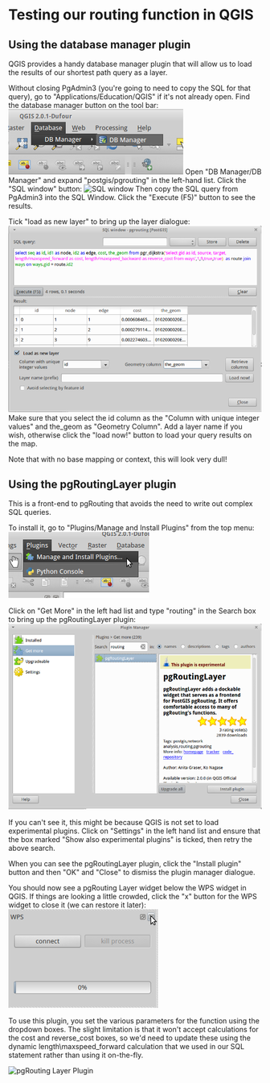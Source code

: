 # Testing our routing function in QGIS

## Using the database manager plugin

QGIS provides a handy database manager plugin that will allow us to load the results of our shortest path query as a layer.

Without closing PgAdmin3 (you're going to need to copy the SQL for that query), go to "Applications/Education/QGIS" if it's not already open. Find the database manager button on the tool bar:
![Database Manager](../images/database_manager.png)
Open "DB Manager/DB Manager" and expand "postgis/pgrouting" in the left-hand list. Click the "SQL window" button:
![SQL window](../images/sql-window.png)
Then copy the SQL query from PgAdmin3 into the SQL Window. Click the "Execute (F5)" button to see the results.

Tick "load as new layer" to bring up the layer dialogue:
![Load Layer](../images/load_layer.png)
Make sure that you select the id column as the "Column with unique integer values" and the_geom as "Geometry Column". Add a layer name if you wish, otherwise click the "load now!" button to load your query results on the map.

Note that with no base mapping or context, this will look very dull!

## Using the pgRoutingLayer plugin

This is a front-end to pgRouting that avoids the need to write out complex SQL queries.

To install it, go to "Plugins/Manage and Install Plugins" from the top menu:
![Plugins Manager](../images/load_plugins.png)

Click on "Get More" in the left had list and type "routing" in the Search box to bring up the pgRoutingLayer plugin:
![pgRoutingLayer plugin](../images//pgroutinglayer_plugin.png)

If you can't see it, this might be because QGIS is not set to load experimental plugins. Click on "Settings" in the left hand list and ensure that the box marked "Show also experimental plugins" is ticked, then retry the above search.

When you can see the pgRoutingLayer plugin, click the "Install plugin" button and then "OK" and "Close" to dismiss the plugin manager dialogue.

You should now see a pgRouting Layer widget below the WPS widget in QGIS. If things are looking a little crowded, click the "x" button for the WPS widget to close it (we can restore it later):
![Closing WPS widget](../images/wps_widget.png)

To use this plugin, you set the various parameters for the function using the dropdown boxes. The slight limitation is that it won't accept calculations for the cost and reverse_cost boxes, so we'd need to update these using the dynamic length\maxspeed_forward calculation that we used in our SQL statement rather than using it on-the-fly.

![pgRouting Layer Plugin](../images/pgroutinglater_widget.png)

